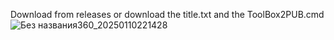 Download from releases or download the title.txt and the ToolBox2PUB.cmd
![Без названия360_20250110221428](https://github.com/user-attachments/assets/d9652347-3838-4645-b928-46a286ecd12b)
